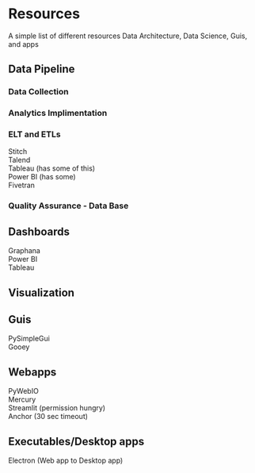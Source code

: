 # Resources
A simple list of different resources Data Architecture, Data Science, Guis, and apps

## Data Pipeline

### Data Collection

### Analytics Implimentation

### ELT and ETLs
Stitch  
Talend  
Tableau (has some of this)  
Power BI (has some)  
Fivetran  

### Quality Assurance - Data Base

## Dashboards
Graphana  
Power BI  
Tableau  

## Visualization


## Guis
PySimpleGui  
Gooey  


## Webapps
PyWebIO  
Mercury  
Streamlit (permission hungry)  
Anchor (30 sec timeout)  


## Executables/Desktop apps
Electron (Web app to Desktop app)  

